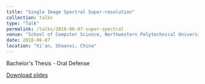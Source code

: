 ```yaml
---
title: "Single Image Spectral Super-resolution"
collection: talks
type: "Talk"
permalink: /talks/2018-06-07-super-spectral
venue: "School of Computer Science, Northwestern Polytechnical University"
date: 2018-06-07
location: "Xi'an, Shaanxi, China"
---
```


Bachelor's Thesis - Oral Defense  

[Download sildes](/files/Talk-2018-06-07.pdf)  

<script async class="speakerdeck-embed" data-id="c1b34f6afa14420d8b66b3c9fe363fe6" data-ratio="1.33333333333333" src="//speakerdeck.com/assets/embed.js"></script>  